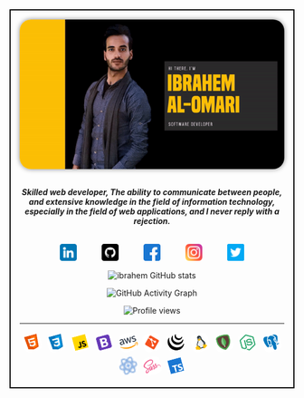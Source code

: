 <div class="container" style="display: block; border: 2px solid black;  padding: 1rem;">
  <div class="row" style="width: 100%; display: flex; justify-content: center; align-items: center; margin-bottom:2rem;">
            <img src="banner.gif" style="width:100%; border-radius: 20px; box-shadow: 0 0 8px rgba(0, 0, 0, 0.472);">
            </div>
 <div align="center" class="row">

 ##### Skilled web developer, The ability to communicate between people, and extensive knowledge in the field of information technology, especially in the field of web applications, and I never reply with a rejection.               

</div>
<div align="center" class="row">
<div class="social-links" style="margin-top: 2rem;">
<a href="https://www.linkedin.com/in/ibrahem-al-omari-5967a5198/"><img style=" box-shadow: none;
    border: none;
    border-radius: 0;
    width: 30px;
    margin: 0 20px;
    transition: 1s;" src="./img/linkedin.png" alt=""></a>
                <a href="https://github.com/"><img style=" box-shadow: none;
    border: none;
    border-radius: 0;
    width: 30px;
    margin: 0 20px;
    transition: 1s;" src="./img/github.png" alt=""></a>
                <a href="https://web.facebook.com/ibrahem.alomari.96"><img style=" box-shadow: none;
    border: none;
    border-radius: 0;
    width: 30px;
    margin: 0 20px;
    transition: 1s;" src="./img/facebook.png" alt=""></a>
                <a href="https://www.instagram.com/ibrahem0_0omari/"><img style=" box-shadow: none;
    border: none;
    border-radius: 0;
    width: 30px;
    margin: 0 20px;
    transition: 1s;" src="./img/instagram.png" alt=""></a>
                <a href="https://twitter.com/Ibrahem0_0omari"><img style=" box-shadow: none;
    border: none;
    border-radius: 0;
    width: 30px;
    margin: 0 20px;
    transition: 1s;" src="./img/twitter.png" alt=""></a>
        </div>
        </div>

<div align="center" class="row">

![ibrahem GitHub stats](https://github-readme-stats.vercel.app/api?username=ibrahemomari&theme=great-gatsby&show_icons=true)

</div>
<div align="center" class="row">

![GitHub Activity Graph](https://activity-graph.herokuapp.com/graph?username=ibrahemomari)

</div>
<div align="center" class="row">

![Profile views](https://gpvc.arturio.dev/ibrahemomari)

</div>
<hr/>
<div align="center" class="row">
            <div class="skills">
            <img style="   border: none;
    border-radius: 10px;
    width: 2rem;
    height: 2rem;
    margin: .2rem;
    transition: 1s;
    transform: rotate(-15deg);" src="./skills/icons8-html-5-48.png" alt="">
            <img style="   border: none;
    border-radius: 10px;
    width: 2rem;
    height: 2rem;
    margin: .2rem;
    transition: 1s;
    transform: rotate(-15deg);" src="./skills/icons8-css3-48.png" alt="">
            <img style="   border: none;
    border-radius: 10px;
    width: 2rem;
    height: 2rem;
    margin: .2rem;
    transition: 1s;
    transform: rotate(-15deg);" src="./skills/icons8-javascript-48.png" alt="">
            <img style="   border: none;
    border-radius: 10px;
    width: 2rem;
    height: 2rem;
    margin: .2rem;
    transition: 1s;
    transform: rotate(-15deg);" src="./skills/icons8-bootstrap-48.png" alt="">
            <img style="   border: none;
    border-radius: 10px;
    width: 2rem;
    height: 2rem;
    margin: .2rem;
    transition: 1s;
    transform: rotate(-15deg);" src="./skills/icons8-amazon-web-services-48.png" alt="">
            <img style="   border: none;
    border-radius: 10px;
    width: 2rem;
    height: 2rem;
    margin: .2rem;
    transition: 1s;
    transform: rotate(-15deg);" src="./skills/icons8-git-48.png" alt="">
            <img style="   border: none;
    border-radius: 10px;
    width: 2rem;
    height: 2rem;
    margin: .2rem;
    transition: 1s;
    transform: rotate(-15deg);" src="./skills/icons8-jquery-50.png" alt="">
            <img style="   border: none;
    border-radius: 10px;
    width: 2rem;
    height: 2rem;
    margin: .2rem;
    transition: 1s;
    transform: rotate(-15deg);" src="./skills/icons8-linux-48.png" alt="">
            <img style="   border: none;
    border-radius: 10px;
    width: 2rem;
    height: 2rem;
    margin: .2rem;
    transition: 1s;
    transform: rotate(-15deg);" src="./skills/icons8-mongodb-48.png" alt="">
            <img style="   border: none;
    border-radius: 10px;
    width: 2rem;
    height: 2rem;
    margin: .2rem;
    transition: 1s;
    transform: rotate(-15deg);" src="./skills/icons8-node-js-48.png" alt="">
            <img style="   border: none;
    border-radius: 10px;
    width: 2rem;
    height: 2rem;
    margin: .2rem;
    transition: 1s;
    transform: rotate(-15deg);" src="./skills/icons8-postgresql-48.png" alt="">
            <img style="   border: none;
    border-radius: 10px;
    width: 2rem;
    height: 2rem;
    margin: .2rem;
    transition: 1s;
    transform: rotate(-15deg);" src="./skills/icons8-react-16.png" alt="">
            <img style="   border: none;
    border-radius: 10px;
    width: 2rem;
    height: 2rem;
    margin: .2rem;
    transition: 1s;
    transform: rotate(-15deg);" src="./skills/icons8-sass-48.png" alt="">
            <img style="   border: none;
    border-radius: 10px;
    width: 2rem;
    height: 2rem;
    margin: .2rem;
    transition: 1s;
    transform: rotate(-15deg);" src="./skills/icons8-typescript-48.png" alt="">
        </div>
        </div>

</div>
